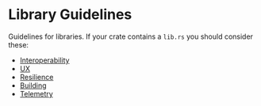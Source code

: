 ﻿<!-- Copyright (c) Microsoft Corporation. Licensed under the MIT license. -->

# Library Guidelines

Guidelines for libraries. If your crate contains a `lib.rs` you should consider these:

- [Interoperability](./interop/)
- [UX](./ux/)
- [Resilience](./resilience/)
- [Building](./building/)
- [Telemetry](./telemetry/)

